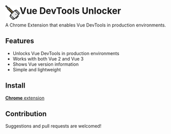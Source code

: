 # <img src="public/icons/icon_48.png" width="45" align="left"> Vue DevTools Unlocker

A Chrome Extension that enables Vue DevTools in production environments.

## Features

- Unlocks Vue DevTools in production environments
- Works with both Vue 2 and Vue 3
- Shows Vue version information
- Simple and lightweight

## Install

[**Chrome** extension]() <!-- TODO: Add chrome extension link inside parenthesis -->

## Contribution

Suggestions and pull requests are welcomed!
